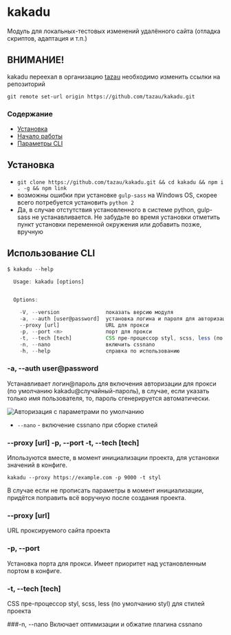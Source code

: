 # kakadu

Модуль для локальных-тестовых изменений удалённого сайта (отладка скриптов, адаптация и т.п.)

## ВНИМАНИЕ!
kakadu переехал в организацию [tazau](https://github.com/tazau)
необходимо изменить ссылки на репозиторий
```
git remote set-url origin https://github.com/tazau/kakadu.git
```

### Содержание
- [Установка](#Установка)
- [Начало работы](#Начало-работы)
- [Параметры CLI](#Параметры-cli)

## Установка
- `git clone https://github.com/tazau/kakadu.git && cd kakadu && npm i . -g && npm link`
- возможны ошибки при установке `gulp-sass` на Windows OS, скорее всего потребуется установить `python 2`
- Да, в случае отстутствия установленного в системе python, gulp-sass не устанавливается. Не забудьте во время установки отметить пункт установки переменной окружения или добавить позже, вручную

## Использование CLI

```javascript
$ kakadu --help

  Usage: kakadu [options]


  Options:

    -V, --version               показать версию модуля
    -a, --auth [user@password]  установка логина и пароля для авторизации
    --proxy [url]               URL для прокси
    -p, --port <n>              порт для прокси
    -t, --tech [tech]           CSS пре-процессор styl, scss, less (по умолчанию styl)
    -n, --nano                  включить cssnano
    -h, --help                  справка по использованию

```

### -a, --auth user@password
Устанавливает логин@пароль для включения авторизации для прокси (по умолчанию kakadu@случайный-пароль), в случае, если указать только имя пользователя, то, пароль сгенерируется автоматически.

![Авторизация с параметрами по умолчанию](https://1.downloader.disk.yandex.ru/disk/1ce5bf3021add193b99ca15a4673e93f34adaa3ca51b036b531437e4ae499c2f/5971d6ba/_B0aXmp4RJTYYcc2mgnKlhvOzGyFr0KHGWEEtj1g8US-Bl9MJ8jDnVYmreOu0sNin2A8FUuQRBqxdqUHdjNSyQ%3D%3D?uid=0&filename=2017-07-21_11-22-15.png&disposition=inline&hash=&limit=0&content_type=image%2Fpng&fsize=1802&hid=bbd59749690ab2a33589ab135e681db4&media_type=image&tknv=v2&etag=72f0d89eb995b785be0fcc1a49d32779)
- `--nano` - включение cssnano при сборке стилей

### --proxy [url] -p, --port <n> -t, --tech [tech]
Ипользуются вместе, в момент инициализации проекта, для установки значений в конфиге.
```
kakadu --proxy https://example.com -p 9000 -t styl
```
В случае если не прописать параметры в момент инициализации, придётся поправить всё воручную после создания проекта.

### --proxy [url]
URL проксируемого сайта проекта

### -p, --port <n>
Установка порта для прокси. Имеет приоритет над установленным портом в конфиге.

### -t, --tech [tech]
CSS пре-процессор styl, scss, less (по умолчанию styl) для стилей проекта

###-n, --nano
Включает оптимизации и обжатие плагина cssnano
